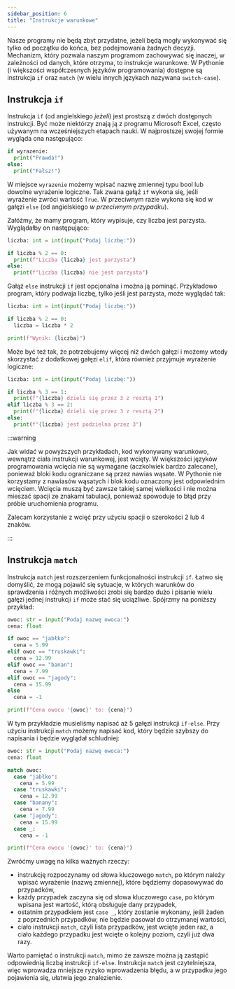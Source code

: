 ```yaml
---
sidebar_position: 6
title: "Instrukcje warunkowe"
---
```


Nasze programy nie będą zbyt przydatne, jeżeli będą mogły wykonywać się tylko
od początku do końca, bez podejmowania żadnych decyzji. Mechanizm, który pozwala
naszym programom zachowywać się inaczej, w zależności od danych, które otrzyma,
to instrukcje warunkowe. W Pythonie (i większości współczesnych języków
programowania) dostępne są instrukcja `if` oraz `match` (w wielu innych językach
nazywana `switch-case`).

## Instrukcja `if`

Instrukcja `if` (od angielskiego _jeżeli_) jest prostszą z dwóch dostępnych
instrukcji. Być może niektórzy znają ją z programu Microsoft Excel, często
używanym na wcześniejszych etapach nauki. W najprostszej swojej formie
wygląda ona następująco:

```python showLineNumbers
if wyrazenie:
  print("Prawda!")
else:
  print("Fałsz!")
```

W miejsce `wyrazenie` możemy wpisać nazwę zmiennej typu bool lub dowolne
wyrażenie logiczne. Tak zwana gałąź `if` wykona się, jeśli wyrażenie zwróci
wartość `True`. W przeciwnym razie wykona się kod w gałęzi `else` (od
angielskiego _w przeciwnym przypadku_).

Załóżmy, że mamy program, który wypisuje, czy liczba jest parzysta. Wyglądałby
on następująco:

```python showLineNumbers
liczba: int = int(input("Podaj liczbę:"))

if liczba % 2 == 0:
  print(f"Liczba {liczba} jest parzysta")
else:
  print(f"Liczba {liczba} nie jest parzysta")
```

Gałąź `else` instrukcji `if` jest opcjonalna i można ją pominąć. Przykładowo
program, który podwaja liczbę, tylko jeśli jest parzysta, może wyglądać tak:

```python showLineNumbers
liczba: int = int(input("Podaj liczbę:"))

if liczba % 2 == 0:
  liczba = liczba * 2

print(f"Wynik: {liczba}")
```

Może być też tak, że potrzebujemy więcej niż dwóch gałęzi i możemy wtedy
skorzystać z dodatkowej gałęzi `elif`, która również przyjmuje wyrażenie
logiczne:

```python showLineNumbers
liczba: int = int(input("Podaj liczbę:"))

if liczba % 3 == 1:
  print(f"{liczba} dzieli się przez 3 z resztą 1")
elif liczba % 3 == 2:
  print(f"{liczba} dzieli się przez 3 z resztą 2")
else:
  print(f"{liczba} jest podzielna przez 3")
```

:::warning

Jak widać w powyższych przykładach, kod wykonywany warunkowo, wewnątrz ciała
instrukcji warunkowej, jest wcięty. W większości języków programowania wcięcia
nie są wymagane (aczkolwiek bardzo zalecane), ponieważ bloki kodu ograniczane
są przez nawias wąsate. W Pythonie nie korzystamy z nawiasów wąsatych i blok
kodu oznaczony jest odpowiednim wcięciem. Wcięcia muszą być zawsze takiej
samej wielkości i nie można mieszać spacji ze znakami tabulacji, ponieważ
spowoduje to błąd przy próbie uruchomienia programu.

Zalecam korzystanie z wcięć przy użyciu spacji o szerokości 2 lub 4 znaków.

:::

## Instrukcja `match`

Instrukcja `match` jest rozszerzeniem funkcjonalności instrukcji `if`. Łatwo się
domyślić, że mogą pojawić się sytuacje, w których warunków do sprawdzenia i
różnych możliwości zrobi się bardzo dużo i pisanie wielu gałęzi jednej
instrukcji `if` może stać się uciążliwe. Spójrzmy na poniższy przykład:

```python showLineNumbers
owoc: str = input("Podaj nazwę owoca:")
cena: float

if owoc == "jabłko":
  cena = 5.99
elif owoc == "truskawki":
  cena = 12.99
elif owoc == "banan":
  cena = 7.99
elif owoc == "jagody":
  cena = 15.99
else
  cena = -1

print(f"Cena owocu '{owoc}' to: {cena}")
```

W tym przykładzie musieliśmy napisać aż 5 gałęzi instrukcji `if-else`. Przy
użyciu instrukcji `match` możemy napisać kod, który będzie szybszy do napisania
i będzie wyglądał schludniej:

```python showLineNumbers
owoc: str = input("Podaj nazwę owoca:")
cena: float

match owoc:
  case "jabłko":
    cena = 5.99
  case "truskawki":
    cena = 12.99
  case "banany":
    cena = 7.99
  case "jagody":
    cena = 15.99
  case _:
    cena = -1

print(f"Cena owocu '{owoc}' to: {cena}")
```

Zwróćmy uwagę na kilka ważnych rzeczy:

- instrukcję rozpoczynamy od słowa kluczowego `match`, po którym należy wpisać
  wyrażenie (nazwę zmiennej), które będziemy dopasowywać do przypadków,
- każdy przypadek zaczyna się od słowa kluczowego `case`, po którym wpisana jest
  wartość, którą obsługuje dany przypadek,
- ostatnim przypadkiem jest `case _`, który zostanie wykonany, jeśli żaden z
  poprzednich przypadków, nie będzie pasował do otrzymanej wartości,
- ciało instrukcji `match`, czyli lista przypadków, jest wcięte jeden raz, a
  ciało każdego przypadku jest wcięte o kolejny poziom, czyli już dwa razy.

Warto pamiętać o instrukcji `match`, mimo że zawsze można ją zastąpić odpowiednią
liczbą instrukcji `if-else`. Instrukcja `match` jest czytelniejsza, więc
wprowadza mniejsze ryzyko wprowadzenia błędu, a w przypadku jego pojawienia się,
ułatwia jego znalezienie.
